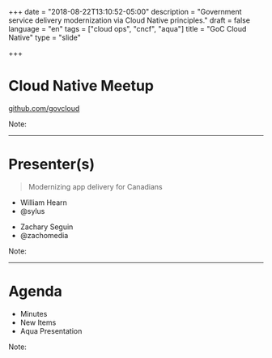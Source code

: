+++
date = "2018-08-22T13:10:52-05:00"
description = "Government service delivery modernization via Cloud Native principles."
draft = false
language = "en"
tags = ["cloud ops", "cncf", "aqua"]
title = "GoC Cloud Native"
type = "slide"

+++

<!-- .slide: id="intro" data-transition="concave" -->

# Cloud Native Meetup

[github.com/govcloud](https://github.com/govcloud) <i class="fa fa-download"></i></li>

Note:

---

<!-- .slide: id="presenters" data-transition="concave" -->

# Presenter(s)

> Modernizing app delivery for Canadians

<div class="col-xs-6 col-sm-6 col-md-6">

<ul class="list-unstyled">
<li>William Hearn</li>
<li>@sylus <i class="fa fa-github"></i></li>
</div>

<div class="col-xs-6 col-sm-6 col-md-6">
<ul class="list-unstyled">
<li>Zachary Seguin</li>
<li>@zachomedia <i class="fa fa-github"></i></li>
</div>

Note:

---

<!-- .slide: id="agenda" data-transition="concave" -->

# Agenda

* Minutes
* New Items
* Aqua Presentation

Note:
